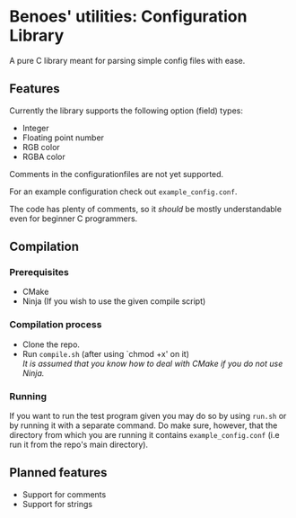 # Benoes' utilities: Configuration Library
A pure C library meant for parsing simple config files with ease.

## Features
Currently the library supports the following option (field) types:
* Integer
* Floating point number
* RGB color
* RGBA color

Comments in the configurationfiles are not yet supported.

For an example configuration check out `example_config.conf`.

The code has plenty of comments, so it _should_ be mostly understandable even for beginner C programmers.

## Compilation
### Prerequisites
* CMake
* Ninja (If you wish to use the given compile script)

### Compilation process
* Clone the repo.
* Run `compile.sh` (after using `chmod +x' on it)
\
_It is assumed that you know how to deal with CMake if you do not use Ninja._

### Running
If you want to run the test program given you may do so by using `run.sh` or by running it with a separate command. Do make sure, however, that the directory from which you are running it contains `example_config.conf` (i.e run it from the repo's main directory).

## Planned features
* Support for comments
* Support for strings
